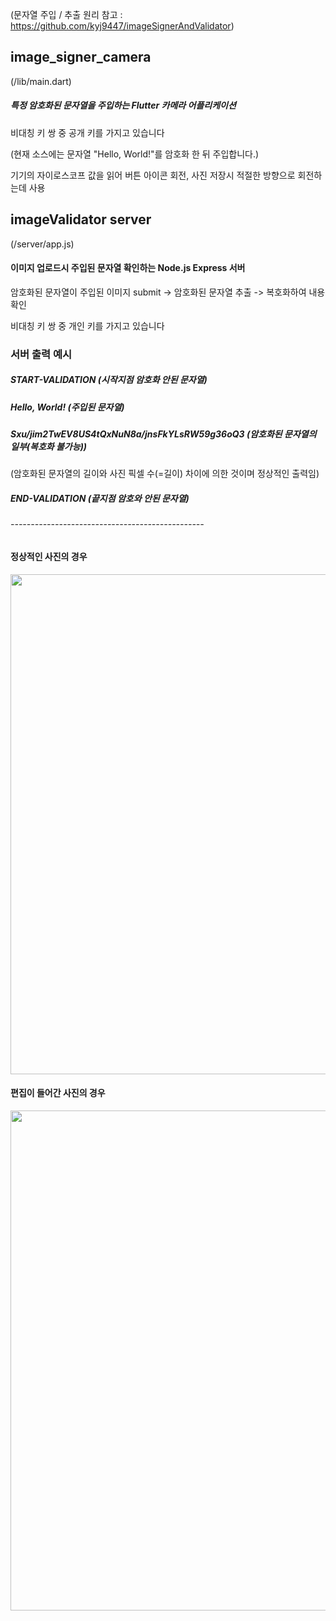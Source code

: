 (문자열 주입 / 추출 원리 참고 : https://github.com/kyj9447/imageSignerAndValidator)
## image_signer_camera
(/lib/main.dart)

##### 특정 암호화된 문자열을 주입하는 Flutter 카메라 어플리케이션

비대칭 키 쌍 중 공개 키를 가지고 있습니다

(현재 소스에는 문자열 "Hello, World!"를 암호화 한 뒤 주입합니다.)

기기의 자이로스코프 값을 읽어 버튼 아이콘 회전, 사진 저장시 적절한 방향으로 회전하는데 사용

## imageValidator server
(/server/app.js)

#### 이미지 업로드시 주입된 문자열 확인하는 Node.js Express 서버

암호화된 문자열이 주입된 이미지 submit -> 암호화된 문자열 추출 -> 복호화하여 내용 확인

비대칭 키 쌍 중 개인 키를 가지고 있습니다

### 서버 출력 예시

##### START-VALIDATION  (시작지점 암호화 안된 문자열)

##### Hello, World! (주입된 문자열)

##### Sxu/jim2TwEV8US4tQxNuN8a/jnsFkYLsRW59g36oQ3 (암호화된 문자열의 일부(복호화 불가능)) 

(암호화된 문자열의 길이와 사진 픽셀 수(=길이) 차이에 의한 것이며 정상적인 출력임)

##### END-VALIDATION (끝지점 암호와 안된 문자열)

###### ------------------------------------------------

#### 정상적인 사진의 경우
<img src="https://github.com/kyj9447/imageSignerCamera/assets/122734245/d9befc59-d375-46ea-bb18-dd986df31448" width=800px>

#### 편집이 들어간 사진의 경우
<img src="https://github.com/kyj9447/imageSignerCamera/assets/122734245/039f6e18-1e58-4e71-84c8-8eec5461ea77" width=800px>

